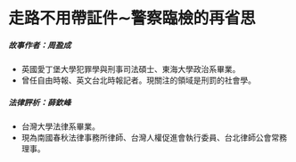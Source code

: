 # 走路不用帶証件∼警察臨檢的再省思

##### 故事作者：周盈成

- 英國愛丁堡大學犯罪學與刑事司法碩士、東海大學政治系畢業。
- 曾任自由時報、英文台北時報記者。現關注的領域是刑罰的社會學。

##### 法律評析：薛欽峰

- 台灣大學法律系畢業。
- 現為南國春秋法律事務所律師、台灣人權促進會執行委員、台北律師公會常務理事。